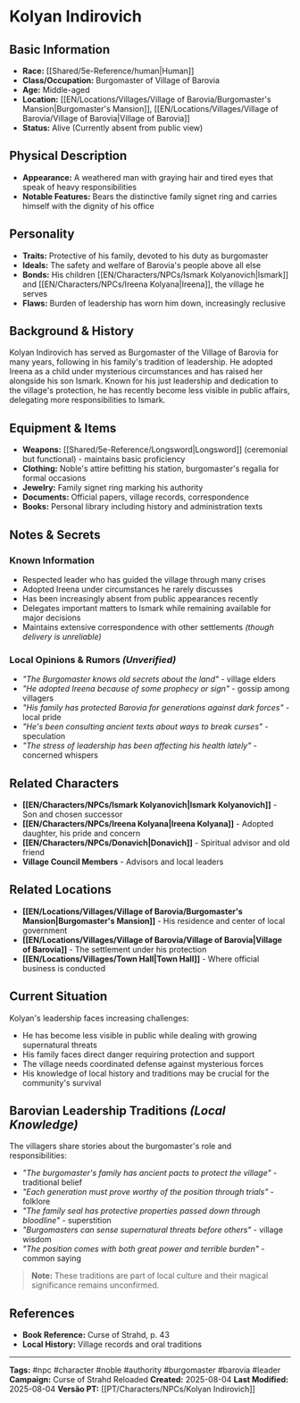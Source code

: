 # Kolyan Indirovich

## Basic Information
- **Race:** [[Shared/5e-Reference/human|Human]]
- **Class/Occupation:** Burgomaster of Village of Barovia
- **Age:** Middle-aged
- **Location:** [[EN/Locations/Villages/Village of Barovia/Burgomaster's Mansion|Burgomaster's Mansion]], [[EN/Locations/Villages/Village of Barovia/Village of Barovia|Village of Barovia]]
- **Status:** Alive (Currently absent from public view)

## Physical Description
- **Appearance:** A weathered man with graying hair and tired eyes that speak of heavy responsibilities
- **Notable Features:** Bears the distinctive family signet ring and carries himself with the dignity of his office

## Personality
- **Traits:** Protective of his family, devoted to his duty as burgomaster
- **Ideals:** The safety and welfare of Barovia's people above all else
- **Bonds:** His children [[EN/Characters/NPCs/Ismark Kolyanovich|Ismark]] and [[EN/Characters/NPCs/Ireena Kolyana|Ireena]], the village he serves
- **Flaws:** Burden of leadership has worn him down, increasingly reclusive

## Background & History
Kolyan Indirovich has served as Burgomaster of the Village of Barovia for many years, following in his family's tradition of leadership. He adopted Ireena as a child under mysterious circumstances and has raised her alongside his son Ismark. Known for his just leadership and dedication to the village's protection, he has recently become less visible in public affairs, delegating more responsibilities to Ismark.

## Equipment & Items
- **Weapons:** [[Shared/5e-Reference/Longsword|Longsword]] (ceremonial but functional) - maintains basic proficiency
- **Clothing:** Noble's attire befitting his station, burgomaster's regalia for formal occasions
- **Jewelry:** Family signet ring marking his authority
- **Documents:** Official papers, village records, correspondence
- **Books:** Personal library including history and administration texts

## Notes & Secrets
### Known Information
- Respected leader who has guided the village through many crises
- Adopted Ireena under circumstances he rarely discusses
- Has been increasingly absent from public appearances recently
- Delegates important matters to Ismark while remaining available for major decisions
- Maintains extensive correspondence with other settlements *(though delivery is unreliable)*

### Local Opinions & Rumors *(Unverified)*
- *"The Burgomaster knows old secrets about the land"* - village elders
- *"He adopted Ireena because of some prophecy or sign"* - gossip among villagers  
- *"His family has protected Barovia for generations against dark forces"* - local pride
- *"He's been consulting ancient texts about ways to break curses"* - speculation
- *"The stress of leadership has been affecting his health lately"* - concerned whispers

## Related Characters
- **[[EN/Characters/NPCs/Ismark Kolyanovich|Ismark Kolyanovich]]** - Son and chosen successor
- **[[EN/Characters/NPCs/Ireena Kolyana|Ireena Kolyana]]** - Adopted daughter, his pride and concern
- **[[EN/Characters/NPCs/Donavich|Donavich]]** - Spiritual advisor and old friend
- **Village Council Members** - Advisors and local leaders

## Related Locations
- **[[EN/Locations/Villages/Village of Barovia/Burgomaster's Mansion|Burgomaster's Mansion]]** - His residence and center of local government
- **[[EN/Locations/Villages/Village of Barovia/Village of Barovia|Village of Barovia]]** - The settlement under his protection
- **[[EN/Locations/Villages/Town Hall|Town Hall]]** - Where official business is conducted

## Current Situation
Kolyan's leadership faces increasing challenges:
- He has become less visible in public while dealing with growing supernatural threats
- His family faces direct danger requiring protection and support
- The village needs coordinated defense against mysterious forces
- His knowledge of local history and traditions may be crucial for the community's survival

## Barovian Leadership Traditions *(Local Knowledge)*
The villagers share stories about the burgomaster's role and responsibilities:

- *"The burgomaster's family has ancient pacts to protect the village"* - traditional belief
- *"Each generation must prove worthy of the position through trials"* - folklore
- *"The family seal has protective properties passed down through bloodline"* - superstition
- *"Burgomasters can sense supernatural threats before others"* - village wisdom
- *"The position comes with both great power and terrible burden"* - common saying

> **Note:** These traditions are part of local culture and their magical significance remains unconfirmed.

## References
- **Book Reference:** Curse of Strahd, p. 43
- **Local History:** Village records and oral traditions

---
**Tags:** #npc #character #noble #authority #burgomaster #barovia #leader
**Campaign:** Curse of Strahd Reloaded
**Created:** 2025-08-04
**Last Modified:** 2025-08-04
**Versão PT:** [[PT/Characters/NPCs/Kolyan Indirovich]]